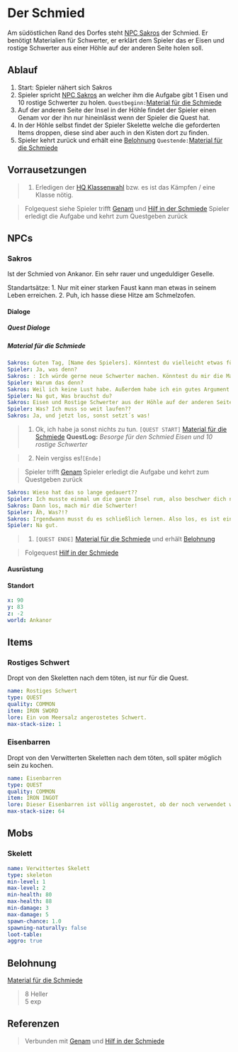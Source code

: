 # Der Schmied

Am südöstlichen Rand des Dorfes steht [NPC Sakros](#Sakros) der Schmied. Er benötigt Materialien für Schwerter, er erklärt dem Spieler das er Eisen und rostige Schwerter aus einer Höhle auf der anderen Seite holen soll.

## Ablauf

1. Start: Spieler nähert sich Sakros
2. Spieler spricht [NPC Sakros](#Sakros) an welcher ihm die Aufgabe gibt 1 Eisen und 10 rostige Schwerter zu holen. `Questbeginn:`[Material für die Schmiede](#Material-für-die-Schmiede)
3. Auf der anderen Seite der Insel in der Höhle findet der Spieler einen Genam vor der ihn nur hineinlässt wenn der Spieler die Quest hat.
4. In der Höhle selbst findet der Spieler Skelette welche die geforderten Items droppen, diese sind aber auch in den Kisten dort zu finden.
5. Spieler kehrt zurück und erhält eine [Belohnung](#Belohnung) `Questende:`[Material für die Schmiede](#Material-für-die-Schmiede)

## Vorrausetzungen

> 1. Erledigen der [HQ Klassenwahl](../../hauptquest/4-klassenwahl/README.md) bzw. es ist das Kämpfen / eine Klasse nötig.

> Folgequest siehe
> Spieler trifft [Genam](../3-skelette-in-der-hoehle/README.md) und
> [Hilf in der Schmiede](../4-hilf-in-der-schmiede/README.md)
> Spieler erledigt die Aufgabe und kehrt zum Questgeben zurück

## NPCs

### Sakros

Ist der Schmied von Ankanor. Ein sehr rauer und ungeduldiger Geselle.

Standartsätze:
    1. Nur mit einer starken Faust kann man etwas in seinem Leben erreichen.
    2. Puh, ich hasse diese Hitze am Schmelzofen.
    
#### Dialoge

##### Quest Dialoge

##### Material für die Schmiede

```yml
Sakros: Guten Tag, [Name des Spielers]. Könntest du vielleicht etwas für mich erledigen?
Spieler: Ja, was denn?
Sakros: : Ich würde gerne neue Schwerter machen. Könntest du mir die Materialien bringen?
Spieler: Warum das denn?
Sakros: Weil ich keine Lust habe. Außerdem habe ich ein gutes Argument: Eine Faust. 
Spieler: Na gut, Was brauchst du?
Sakros: Eisen und Rostige Schwerter aus der Höhle auf der anderen Seite des Dorfes.
Spieler: Was? Ich muss so weit laufen??
Sakros: Ja, und jetzt los, sonst setzt´s was!
```
> 1. Ok, ich habe ja sonst nichts zu tun. 
`[QUEST START]` [Material für die Schmiede](#Material-für-die-Schmiede)
**QuestLog:** *Besorge für den Schmied Eisen und 10 rostige Schwerter*

> 2. Nein vergiss es!`[Ende]`


> Spieler trifft [Genam](../3-skelette-in-der-hoehle/README.md)
> Spieler erledigt die Aufgabe und kehrt zum Questgeben zurück


```yml
Sakros: Wieso hat das so lange gedauert??
Spieler: Ich musste einmal um die ganze Insel rum, also beschwer dich nicht!
Sakros: Dann los, mach mir die Schwerter!
Spieler: Äh, Was?!?
Sakros: Irgendwann musst du es schließlich lernen. Also los, es ist einfach. Zieh den Hebel, drück den Knopf und betätige den Hebel erneut.
Spieler: Na gut.
```
> 1. `[QUEST ENDE]` [Material für die Schmiede](#Material-für-die-Schmiede) und erhält [Belohnung](#Belohnung)

> Folgequest [Hilf in der Schmiede](../4-hilf-in-der-schmiede/README.md)

#### Ausrüstung

#### Standort

```yml
x: 90
y: 83
z: -2
world: Ankanor
```

## Items

### Rostiges Schwert

Dropt von den Skeletten nach dem töten, ist nur für die Quest.

```yml
name: Rostiges Schwert
type: QUEST
quality: COMMON
item: IRON SWORD
lore: Ein vom Meersalz angerostetes Schwert.
max-stack-size: 1
```

### Eisenbarren

Dropt von den Verwitterten Skeletten nach dem töten, soll später möglich sein zu kochen.

```yml
name: Eisenbarren
type: QUEST
quality: COMMON
item: IRON INGOT
lore: Dieser Eisenbarren ist völlig angerostet, ob der noch verwendet werden kann ist fraglich.
max-stack-size: 64
```

## Mobs

### Skelett

```yml
name: Verwittertes Skelett
type: skeleton
min-level: 1
max-level: 2
min-health: 80
max-health: 88
min-damage: 3
max-damage: 5
spawn-chance: 1.0
spawning-naturally: false
loot-table: 
aggro: true
```

## Belohnung

[Material für die Schmiede](#Material-für-die-Schmiede)
> 8 Heller  
> 5 exp



## Referenzen

> Verbunden mit [Genam](../3-skelette-in-der-hoehle/README.md) und [Hilf in der Schmiede](../4-hilf-in-der-schmiede/README.md)